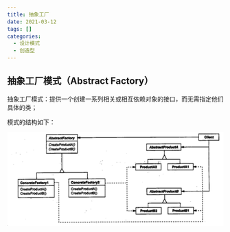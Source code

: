 ```yaml
---
title: 抽象工厂
date: 2021-03-12
tags: []
categories:
  - 设计模式
  - 创造型
---
```


## 抽象工厂模式（Abstract Factory）

抽象工厂模式：提供一个创建一系列相关或相互依赖对象的接口，而无需指定他们具体的类；

模式的结构如下：

![picture 29](../../../assets/%E8%AE%BE%E8%AE%A1%E6%A8%A1%E5%BC%8F/%E5%88%9B%E9%80%A0%E5%9E%8B/%E6%8A%BD%E8%B1%A1%E5%B7%A5%E5%8E%82/d74a53c6f67c8633fca65dc51e73562af6d7c5f87ec6766762a3485105a9fe11.png)
